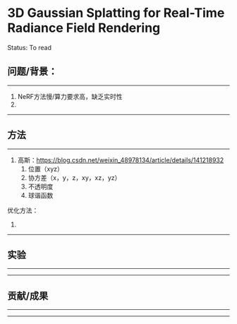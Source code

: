# 3D Gaussian Splatting for Real-Time Radiance Field Rendering

Status: To read

## 问题/背景：

---

1. NeRF方法慢/算力要求高，缺乏实时性
2. 

---

## 方法

---

1. 高斯：https://blog.csdn.net/weixin_48978134/article/details/141218932
    1. 位置（xyz）
    2. 协方差（x，y，z，xy，xz，yz）
    3. 不透明度
    4. 球谐函数

优化方法：

1. 

---

## 实验

---

---

## 贡献/成果

---

---
